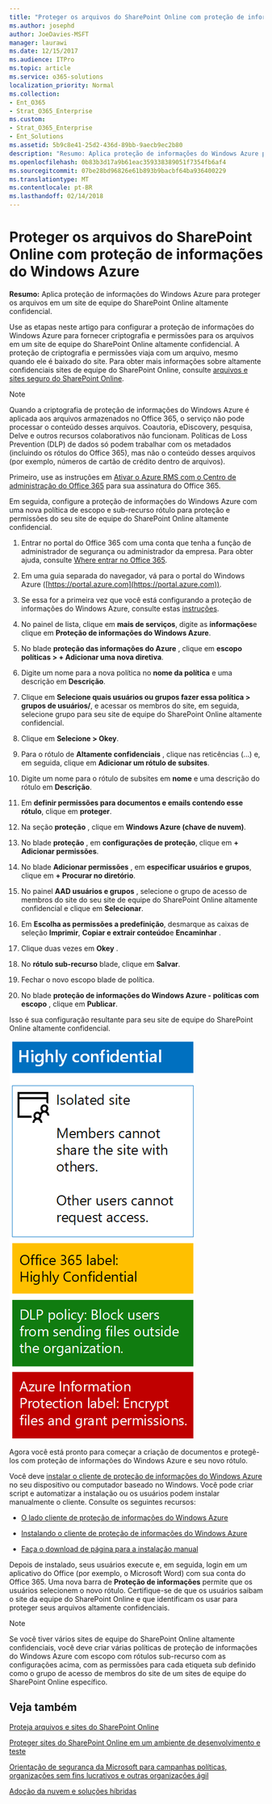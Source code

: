 ```yaml
---
title: "Proteger os arquivos do SharePoint Online com proteção de informações do Windows Azure"
ms.author: josephd
author: JoeDavies-MSFT
manager: laurawi
ms.date: 12/15/2017
ms.audience: ITPro
ms.topic: article
ms.service: o365-solutions
localization_priority: Normal
ms.collection:
- Ent_O365
- Strat_O365_Enterprise
ms.custom:
- Strat_O365_Enterprise
- Ent_Solutions
ms.assetid: 5b9c8e41-25d2-436d-89bb-9aecb9ec2b80
description: "Resumo: Aplica proteção de informações do Windows Azure para proteger os arquivos em um site de equipe do SharePoint Online altamente confidencial."
ms.openlocfilehash: 0b83b3d17a9b61eac359338389051f7354fb6af4
ms.sourcegitcommit: 07be28bd96826e61b893b9bacbf64ba936400229
ms.translationtype: MT
ms.contentlocale: pt-BR
ms.lasthandoff: 02/14/2018
---
```

# <a name="protect-sharepoint-online-files-with-azure-information-protection"></a>Proteger os arquivos do SharePoint Online com proteção de informações do Windows Azure

 **Resumo:** Aplica proteção de informações do Windows Azure para proteger os arquivos em um site de equipe do SharePoint Online altamente confidencial.
  
Use as etapas neste artigo para configurar a proteção de informações do Windows Azure para fornecer criptografia e permissões para os arquivos em um site de equipe do SharePoint Online altamente confidencial. A proteção de criptografia e permissões viaja com um arquivo, mesmo quando ele é baixado do site. Para obter mais informações sobre altamente confidenciais sites de equipe do SharePoint Online, consulte [arquivos e sites seguro do SharePoint Online](secure-sharepoint-online-sites-and-files.md).
  
> [!NOTE]
> Quando a criptografia de proteção de informações do Windows Azure é aplicada aos arquivos armazenados no Office 365, o serviço não pode processar o conteúdo desses arquivos. Coautoria, eDiscovery, pesquisa, Delve e outros recursos colaborativos não funcionam. Políticas de Loss Prevention (DLP) de dados só podem trabalhar com os metadados (incluindo os rótulos do Office 365), mas não o conteúdo desses arquivos (por exemplo, números de cartão de crédito dentro de arquivos). 
  
Primeiro, use as instruções em [Ativar o Azure RMS com o Centro de administração do Office 365](https://docs.microsoft.com/information-protection/deploy-use/activate-office365) para sua assinatura do Office 365.
  
Em seguida, configure a proteção de informações do Windows Azure com uma nova política de escopo e sub-recurso rótulo para proteção e permissões do seu site de equipe do SharePoint Online altamente confidencial.
  
1. Entrar no portal do Office 365 com uma conta que tenha a função de administrador de segurança ou administrador da empresa. Para obter ajuda, consulte [Where entrar no Office 365](https://support.office.com/Article/Where-to-sign-in-to-Office-365-e9eb7d51-5430-4929-91ab-6157c5a050b4).
    
2. Em uma guia separada do navegador, vá para o portal do Windows Azure ([https://portal.azure.com](https://portal.azure.com)).
    
3. Se essa for a primeira vez que você está configurando a proteção de informações do Windows Azure, consulte estas [instruções](https://docs.microsoft.com/information-protection/deploy-use/configure-policy#to-access-the-azure-information-protection-blade-for-the-first-time).
    
4. No painel de lista, clique em **mais de serviços**, digite as **informações**e clique em **Proteção de informações do Windows Azure**.
    
5. No blade **proteção das informações do Azure** , clique em **escopo políticas > + Adicionar uma nova diretiva**.
    
6. Digite um nome para a nova política no **nome da política** e uma descrição em **Descrição**.
    
7. Clique em **Selecione quais usuários ou grupos fazer essa política > grupos de usuários/**, e acessar os membros do site, em seguida, selecione grupo para seu site de equipe do SharePoint Online altamente confidencial. 
    
8. Clique em **Selecione > Okey**.
    
9. Para o rótulo de **Altamente confidenciais** , clique nas reticências (…) e, em seguida, clique em **Adicionar um rótulo de subsites**.
    
10. Digite um nome para o rótulo de subsites em **nome** e uma descrição do rótulo em **Descrição**.
    
11. Em **definir permissões para documentos e emails contendo esse rótulo**, clique em **proteger**.
    
12. Na seção **proteção** , clique em **Windows Azure (chave de nuvem)**.
    
13. No blade **proteção** , em **configurações de proteção**, clique em **+ Adicionar permissões**.
    
14. No blade **Adicionar permissões** , em **especificar usuários e grupos**, clique em **+ Procurar no diretório**.
    
15. No painel **AAD usuários e grupos** , selecione o grupo de acesso de membros do site do seu site de equipe do SharePoint Online altamente confidencial e clique em **Selecionar**.
    
16. Em **Escolha as permissões a predefinição**, desmarque as caixas de seleção **Imprimir**, **Copiar e extrair conteúdo**e **Encaminhar** .
    
17. Clique duas vezes em **Okey** .
    
18. No **rótulo sub-recurso** blade, clique em **Salvar**.
    
19. Fechar o novo escopo blade de política.
    
20. No blade **proteção de informações do Windows Azure - políticas com escopo** , clique em **Publicar**.
    
Isso é sua configuração resultante para seu site de equipe do SharePoint Online altamente confidencial.
  
![Rótulo da Proteção de Informações do Azure de um site de equipe isolado do SharePoint Online.](images/8cc92aa4-e7bc-4c2f-a4a4-3b034b21aebf.png)
  
Agora você está pronto para começar a criação de documentos e protegê-los com proteção de informações do Windows Azure e seu novo rótulo.
  
Você deve [instalar o cliente de proteção de informações do Windows Azure](https://docs.microsoft.com/information-protection/rms-client/install-client-app) no seu dispositivo ou computador baseado no Windows. Você pode criar script e automatizar a instalação ou os usuários podem instalar manualmente o cliente. Consulte os seguintes recursos:
  
- [O lado cliente de proteção de informações do Windows Azure](https://docs.microsoft.com/information-protection/rms-client/use-client)
    
- [Instalando o cliente de proteção de informações do Windows Azure](https://docs.microsoft.com/information-protection/rms-client/client-admin-guide)
    
- [Faça o download de página para a instalação manual](https://www.microsoft.com/download/details.aspx?id=53018)
    
Depois de instalado, seus usuários execute e, em seguida, login em um aplicativo do Office (por exemplo, o Microsoft Word) com sua conta do Office 365. Uma nova barra de **Proteção de informações** permite que os usuários selecionem o novo rótulo. Certifique-se de que os usuários saibam o site da equipe do SharePoint Online e que identificam os usar para proteger seus arquivos altamente confidenciais.
  
> [!NOTE]
> Se você tiver vários sites de equipe do SharePoint Online altamente confidenciais, você deve criar várias políticas de proteção de informações do Windows Azure com escopo com rótulos sub-recurso com as configurações acima, com as permissões para cada etiqueta sub definido como o grupo de acesso de membros do site de um sites de equipe do SharePoint Online específico. 
  
## <a name="see-also"></a>Veja também

[Proteja arquivos e sites do SharePoint Online](secure-sharepoint-online-sites-and-files.md)
  
[Proteger sites do SharePoint Online em um ambiente de desenvolvimento e teste](secure-sharepoint-online-sites-in-a-dev-test-environment.md)
  
[Orientação de segurança da Microsoft para campanhas políticas, organizações sem fins lucrativos e outras organizações ágil](microsoft-security-guidance-for-political-campaigns-nonprofits-and-other-agile-o.md)
  
[Adoção da nuvem e soluções híbridas](cloud-adoption-and-hybrid-solutions.md)




